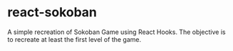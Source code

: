 # react-sokoban
A simple recreation of Sokoban Game using React Hooks. The objective is to recreate at least the first level of the game.
